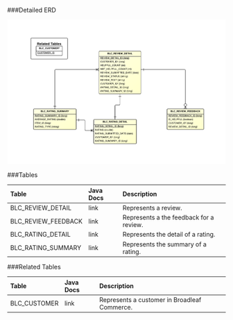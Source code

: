 

###Detailed ERD

[![Catalog Reviews Detail](images/dataModel/CatalogReviewsDetailedERD.png)](images/dataModel/CatalogReviewsDetailedERD.png)

###Tables

| Table               | Java Docs	   | Description                                         |
|:--------------------|:--------------|:----------------------------------------------------|
|BLC_REVIEW_DETAIL    | link          | Represents a review.  |
|BLC_REVIEW_FEEDBACK  | link          | Represents a the feedback for a review.  |
|BLC_RATING_DETAIL    | link          | Represents the detail of a rating.  |
|BLC_RATING_SUMMARY   | link          | Represents the summary of a rating.  |



###Related Tables

| Table               | Java Docs	   | Description                                         |
|:--------------------|:--------------|:----------------------------------------------------|
|BLC_CUSTOMER         | link          | Represents a customer in Broadleaf Commerce.  |